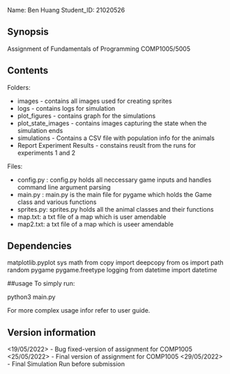Name: Ben Huang
Student_ID: 21020526
## Synopsis

Assignment of Fundamentals of Programming COMP1005/5005

## Contents
Folders:
- images - contains all images used for creating sprites
- logs - contains logs for simulation 
- plot_figures - contains graph for the simulations  
- plot_state_images - contains images capturing the state when the simulation ends
- simulations - Contains a CSV file with population info for the animals
- Report Experiment Results - constains reuslt from the runs for experiments 1 and 2

Files:
- config.py : config.py holds all neccessary game inputs and handles command line argument parsing 
- main.py : main.py is the main file for pygame which holds the Game class and various functions 
- sprites.py: sprites.py holds all the animal classes and their functions
- map.txt: a txt file of a map which is user amendable
- map2.txt: a txt file of a map which is useer amendable

## Dependencies

matplotlib.pyplot
sys
math
from copy import deepcopy
from os import path
random
pygame
pygame.freetype
logging
from datetime import datetime

##usage
To simply run:

python3 main.py

For more complex usage infor refer to user guide. 

## Version information
<19/05/2022> - Bug fixed-version of assignment for COMP1005
<25/05/2022> - Final version of assignment for COMP1005
<29/05/2022> - Final Simulation Run before submission
